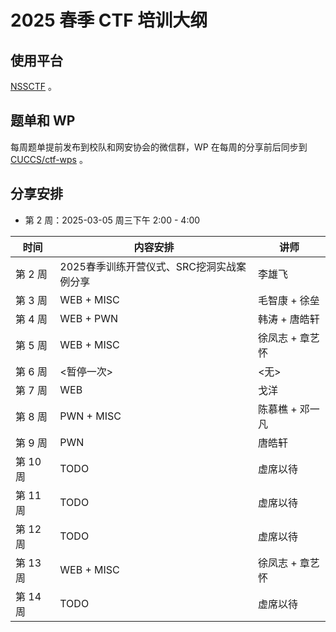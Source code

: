 # 2025 春季 CTF 培训大纲

## 使用平台

[NSSCTF](https://www.nssctf.cn/) 。


## 题单和 WP

每周题单提前发布到校队和网安协会的微信群，WP 在每周的分享前后同步到 [CUCCS/ctf-wps](https://github.com/CUCCS/ctf-wps) 。


## 分享安排

- 第 2 周：2025-03-05 周三下午 2:00 - 4:00

| 时间     | 内容安排                                  | 讲师            |
| ----     | ----                                      | ----            |
| 第 2 周  | 2025春季训练开营仪式、SRC挖洞实战案例分享 | 李雄飞          |
| 第 3 周  | WEB + MISC                                | 毛智康 + 徐垒   |
| 第 4 周  | WEB + PWN                                 | 韩涛 + 唐皓轩   |
| 第 5 周  | WEB + MISC                                | 徐凤志 + 章艺怀 |
| 第 6 周  | <暂停一次>                                | <无>            |
| 第 7 周  | WEB                                       | 戈洋            |
| 第 8 周  | PWN + MISC                                | 陈慕樵 + 邓一凡 |
| 第 9 周  | PWN                                       | 唐皓轩          |
| 第 10 周 | TODO                                      | 虚席以待        |
| 第 11 周 | TODO                                      | 虚席以待        |
| 第 12 周 | TODO                                      | 虚席以待        |
| 第 13 周 | WEB + MISC                                | 徐凤志 + 章艺怀 |
| 第 14 周 | TODO                                      | 虚席以待        |


